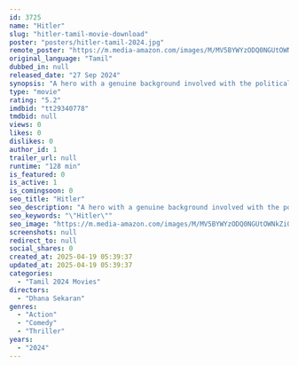```yaml
---
id: 3725
name: "Hitler"
slug: "hitler-tamil-movie-download"
poster: "posters/hitler-tamil-2024.jpg"
remote_poster: "https://m.media-amazon.com/images/M/MV5BYWYzODQ0NGUtOWNkZi00ZmU2LWJhNDAtYmZiZmExMjJmMTZjXkEyXkFqcGc@._V1_SX300.jpg"
original_language: "Tamil"
dubbed_in: null
released_date: "27 Sep 2024"
synopsis: "A hero with a genuine background involved with the political murders. What is the reason behind this that's the Story."
type: "movie"
rating: "5.2"
imdbid: "tt29340778"
tmdbid: null
views: 0
likes: 0
dislikes: 0
author_id: 1
trailer_url: null
runtime: "128 min"
is_featured: 0
is_active: 1
is_comingsoon: 0
seo_title: "Hitler"
seo_description: "A hero with a genuine background involved with the political murders. What is the reason behind this that's the Story."
seo_keywords: "\"Hitler\""
seo_image: "https://m.media-amazon.com/images/M/MV5BYWYzODQ0NGUtOWNkZi00ZmU2LWJhNDAtYmZiZmExMjJmMTZjXkEyXkFqcGc@._V1_SX300.jpg"
screenshots: null
redirect_to: null
social_shares: 0
created_at: 2025-04-19 05:39:37
updated_at: 2025-04-19 05:39:37
categories:
  - "Tamil 2024 Movies"
directors:
  - "Dhana Sekaran"
genres:
  - "Action"
  - "Comedy"
  - "Thriller"
years:
  - "2024"
---
```

